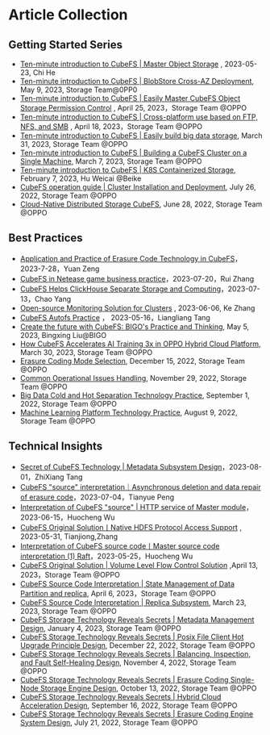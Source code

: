 # Article Collection

## Getting Started Series

- [Ten-minute introduction to CubeFS | Master Object Storage](https://mp.weixin.qq.com/s/DZ65u7MMZep5mM3wadrTYw) , 2023-05-23, Chi He
- [Ten-minute introduction to CubeFS | BlobStore Cross-AZ Deployment](https://mp.weixin.qq.com/s/HEgeVRITyoMF93fm3mXmqA), May 9, 2023, Storage Team@0PP0
- [Ten-minute introduction to CubeFS | Easily Master CubeFS Object Storage Permission Control](https://mp.weixin.qq.com/s/dJ2e5XDyVth3HL1UWR7fvw) , April 25, 2023，Storage Team @OPPO
- [Ten-minute introduction to CubeFS | Cross-platform use based on FTP, NFS, and SMB](https://mp.weixin.qq.com/s/PyOwFzOSZK0pe6Xd0MnHJQ) , April 18, 2023，Storage Team @OPPO
- [Ten-minute introduction to CubeFS | Easily build big data storage](https://mp.weixin.qq.com/s/MHSK4hG6omHajtrJcrjzvw), March 31, 2023, Storage Team @OPPO
- [Ten-minute introduction to CubeFS | Building a CubeFS Cluster on a Single Machine](https://mp.weixin.qq.com/s/_-CcKBbNBRyR6mHkfNZIdw), March 7, 2023, Storage Team @OPPO
- [Ten-minute introduction to CubeFS | K8S Containerized Storage](https://mp.weixin.qq.com/s/RgpunU_j2ggE679B5y0sbQ), February 7, 2023, Hu Weicai @Beike
- [CubeFS operation guide | Cluster Installation and Deployment](https://mp.weixin.qq.com/s/B98CJ_gh-ViPlDKXkmptTA), July 26, 2022, Storage Team @OPPO
- [Cloud-Native Distributed Storage CubeFS](https://mp.weixin.qq.com/s/mhxODmVEkSLhH8EqgJzcuQ), June 28, 2022, Storage Team @OPPO

## Best Practices

- [Application and Practice of Erasure Code Technology in CubeFS](https://mp.weixin.qq.com/s/6jzHhNE9L7YmLzbh-n89Og)，2023-7-28，Yuan Zeng
- [CubeFS in Netease game business practice](https://mp.weixin.qq.com/s/gSlvk3EnLfN2O6-PGID7JA)，2023-07-20，Rui Zhang
- [CubeFS Helps ClickHouse Separate Storage and Computing](https://mp.weixin.qq.com/s/ZEzFzP4uWP3NhbCf0tnsjA)，2023-07-13，Chao Yang
- [Open-source Monitoring Solution for Clusters](https://mp.weixin.qq.com/s/QtO-ORwdanATR9hXwp-YMQ) , 2023-06-06, Ke Zhang
- [CubeFS Autofs Practice](https://mp.weixin.qq.com/s/Y-M1K9_5NkJGQVPbJIpJyA) ， 2023-05-16，Liangliang Tang
- [Create the future with CubeFS: BIGO's Practice and Thinking](https://mp.weixin.qq.com/s/X5c14U55O2g0bT3bxJWFbg), May 5, 2023, Bingxing Liu@BIGO
- [How CubeFS Accelerates AI Training 3x in OPPO Hybrid Cloud Platform](https://mp.weixin.qq.com/s/9el9S66eDhqAKU2vvpJW3Q), March 30, 2023, Storage Team @OPPO
- [Erasure Coding Mode Selection](https://mp.weixin.qq.com/s/v-fFJZtDY2_9loHWAnPXqA), December 15, 2022, Storage Team @OPPO
- [Common Operational Issues Handling](https://mp.weixin.qq.com/s/cH9xw5sK80RIkkZWpyd4qA), November 29, 2022, Storage Team @OPPO
- [Big Data Cold and Hot Separation Technology Practice](https://mp.weixin.qq.com/s/F9_Ix1lkAfn0b05hoWlVwg), September 1, 2022, Storage Team @OPPO
- [Machine Learning Platform Technology Practice](https://mp.weixin.qq.com/s/RB1iYn850vfnwE37-UDhdA), August 9, 2022, Storage Team @OPPO

## Technical Insights

- [Secret of CubeFS Technology | Metadata Subsystem Design](https://mp.weixin.qq.com/s/03SUN3EsbHRC19R6GHQUdA)，2023-08-01，ZhiXiang Tang
- [CubeFS "source" interpretation｜Asynchronous deletion and data repair of erasure code](https://mp.weixin.qq.com/s/d3l3v2V5K-ifSDWdm9caTw)，2023-07-04，Tianyue Peng
- [Interpretation of CubeFS "source" | HTTP service of Master module](https://mp.weixin.qq.com/s/rqmdSs-w0qgE5Ual4KgpmQ)，2023-06-15，Huocheng Wu
- [CubeFS Original Solution丨Native HDFS Protocol Access Support](https://mp.weixin.qq.com/s/vw9O9ssHIWDIozjYkoy8IA) , 2023-05-31, Tianjiong,Zhang
- [Interpretation of CubeFS source code丨Master source code interpretation (1) Raft](https://mp.weixin.qq.com/s/zSEvxZ2HCaEYvvfY5HdK3Q)，2023-05-25，Huocheng Wu
- [CubeFS Original Solution | Volume Level Flow Control Solution](https://mp.weixin.qq.com/s/ytBvK3MazOzm3uDtzRBwaw) ,April 13, 2023，Storage Team @OPPO
- [CubeFS Source Code Interpretation | State Management of Data Partition and replica](https://mp.weixin.qq.com/s/ICpXE3e1Vu497hmvUyzI5Q), April 6, 2023，Storage Team @OPPO
- [CubeFS Source Code Interpretation | Replica Subsystem](https://mp.weixin.qq.com/s/Ryw4BLlVoysX5jeNFLpdig), March 23, 2023, Storage Team @OPPO
- [CubeFS Storage Technology Reveals Secrets | Metadata Management Design](https://mp.weixin.qq.com/s/_PwSANyJZZuFst1SOolNGQ), January 4, 2023, Storage Team @OPPO
- [CubeFS Storage Technology Reveals Secrets | Posix File Client Hot Upgrade Principle Design](https://mp.weixin.qq.com/s/AUcOjcXOIs4ba1vvnu0-3Q), December 22, 2022, Storage Team @OPPO
- [CubeFS Storage Technology Reveals Secrets | Balancing, Inspection, and Fault Self-Healing Design](https://mp.weixin.qq.com/s/CUfaEKUqvQ6UekcTDqkMqQ), November 4, 2022, Storage Team @OPPO
- [CubeFS Storage Technology Reveals Secrets | Erasure Coding Single-Node Storage Engine Design](https://mp.weixin.qq.com/s/jCdvwueQrjeIbwAADzb_7Q), October 13, 2022, Storage Team @OPPO
- [CubeFS Storage Technology Reveals Secrets | Hybrid Cloud Acceleration Design](https://mp.weixin.qq.com/s/kkUvZUMhg-qmy6Bw_RM2xw), September 16, 2022, Storage Team @OPPO
- [CubeFS Storage Technology Reveals Secrets | Erasure Coding Engine System Design](https://mp.weixin.qq.com/s/Bx2QM3p7Tz-2y6IGlXAdKA), July 21, 2022, Storage Team @OPPO
